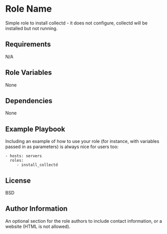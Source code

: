 Role Name
=========

Simple role to install collectd - it does not configure, collectd will be installed but not running.  

Requirements
------------

N/A  

Role Variables
--------------

None  

Dependencies
------------

None  

Example Playbook
----------------

Including an example of how to use your role (for instance, with variables passed in as parameters) is always nice for users too:

    - hosts: servers
      roles:
         - install_collectd  

License
-------

BSD

Author Information
------------------

An optional section for the role authors to include contact information, or a website (HTML is not allowed).
